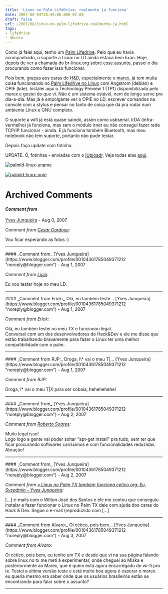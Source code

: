 ```yaml
---
title: 'Linux no Palm LifeDrive: realmente ja funciona'
date: 2007-08-04T18:49:00.000-07:00
draft: false
url: /2007/08/linux-no-palm-lifedrive-realmente-ja.html
tags: 
- lifedrive
- Ubuntu
---
```


Como já falei aqui, tenho um [Palm Lifedrive](http://cetico.org/tech/2006/11/ihu-palm-lifedrive.html). Pelo que eu havia acompanhado, o suporte a Linux no LD ainda estava bem lixão. Hoje, depois de ver a chamada do br-linux.org [sobre esse assunto](http://br-linux.org/linux/linux-no-treo-650-e-680-lifedrive-e-tx), passei o dia procurando como fazer isso funcionar.  
  
Pois bem, graças aos caras do [H&D](http://hackndev.com/images/hackndev-logo-os.png), especialmente o [marex](http://marex-hnd.blogspot.com), já tem muita coisa funcionando no [Palm Lifedrive no Linux](http://hackndev.com/palm/ld) com Angstrom (debian) e OPIE (kde). Instalei aqui o Technology Preview 1 (TP1) disponibilizado pelo marex e gostei do que vi. Não é um sistema estável, nem de longe serve pro dia-a-dia. Mas já é empolgante ver o OPIE no LD, escrever comandos na console com a stylus e pensar no tanto de coisa que dá pra rodar num ambiente Linux e GNU completo.  
  
O suporte a wifi já está quase saindo, assim como usbserial. IrDA (infra-vermelho) já funciona, mas sem o módulo irnet eu não consegui fazer rede TCP/IP funcionar - ainda. E já funciona também Bluetooth, mas meu notebook não tem suporte, portanto não pude testar.  
  
Depois faço update com fotinha.  
  
UPDATE. Ó, fotinhas - enviadas com o [jUploadr](http://juploadr.org/). Veja todas elas [aqui](http://flickr.com/photos/93543981@N00/sets/72157601271476441/).  
  
[![palmld-linux-uname](http://farm2.static.flickr.com/1203/1035054980_713d68c11e_m.jpg)](http://www.flickr.com/photos/93543981@N00/1035054980/ "Photo Sharing")  
  
[![palmld-linux-opie](http://farm2.static.flickr.com/1109/1034204211_c6ec2f48fc_m.jpg)](http://www.flickr.com/photos/93543981@N00/1034204211/ "Photo Sharing")
# Archived Comments

#### _Comment from_
[Yves Junqueira](https://www.blogger.com/profile/00104361785049371212 "noreply@blogger.com") - <time datetime="2007-08-05T14:12:00.000-07:00">Aug 0, 2007</time>

_Comment from [Cesar Cardoso](http://fudeblog.zyakannazio.eti.br):_  
  
Vou ficar esperando as fotos :)
<hr />
#### _Comment from_
[Yves Junqueira](https://www.blogger.com/profile/00104361785049371212 "noreply@blogger.com") - <time datetime="2007-08-06T03:47:00.000-07:00">Aug 1, 2007</time>

_Comment from [Licio](http://blog.licio.eti.br):_  
  
Eu vou testar hoje no meu LD.
<hr />
#### _Comment from Erick:_ Olá, eu também teste...
[Yves Junqueira](https://www.blogger.com/profile/00104361785049371212 "noreply@blogger.com") - <time datetime="2007-08-06T04:47:00.000-07:00">Aug 1, 2007</time>

_Comment from Erick:_  
  
Olá, eu também testei no meu TX e funcionou legal.  
Conversei com um dos desenvolvedores do Hack&Dev e ele me disse que estão trabalhando bravamente para fazer o Linux ter uma melhor compatibilidade com o palm.
<hr />
#### _Comment from RJP:_ Droga, l\* vai o meu T|...
[Yves Junqueira](https://www.blogger.com/profile/00104361785049371212 "noreply@blogger.com") - <time datetime="2007-08-06T13:50:00.000-07:00">Aug 1, 2007</time>

_Comment from RJP:_  
  
Droga, l\* vai o meu T|X para ser cobaia, hehehehehe!
<hr />
#### _Comment from_
[Yves Junqueira](https://www.blogger.com/profile/00104361785049371212 "noreply@blogger.com") - <time datetime="2007-08-07T08:31:00.000-07:00">Aug 2, 2007</time>

_Comment from [Roberto Soares](http://rcsoares.blogspot.com):_  
  
Muito legal isso!  
Logo logo a gente vai poder soltar "apt-get install" pra tudo, sem ter que ficar procurando softwares caríssimos e com funcionalidades reduzidas.  
Abração!
<hr />
#### _Comment from_
[Yves Junqueira](https://www.blogger.com/profile/00104361785049371212 "noreply@blogger.com") - <time datetime="2007-08-21T07:11:00.000-07:00">Aug 2, 2007</time>

_Comment from [» Linux no Palm TX também funciona cetico.org: Eu, Sysadmin - Yves Junqueira](http://cetico.org/tech/2007/08/linux-no-palm-tx-tambem-funciona.html):_  
  
\[...\] e-mails com o Wilton José dos Santos e ele me contou que conseguiu instalar e fazer funcionar o Linux no Palm TX dele com ajuda dos caras do Hack & Dev. Segue o e-mail (reproduzido com \[...\]
<hr />
#### _Comment from Alvaro:_ Oi cético, pois bem...
[Yves Junqueira](https://www.blogger.com/profile/00104361785049371212 "noreply@blogger.com") - <time datetime="2007-08-29T02:46:00.000-07:00">Aug 3, 2007</time>

_Comment from Alvaro:_  
  
Oi cético, pois bem, eu tenho um TX e desde que vi na sua página falando sobre linux no tx me meti à experimentar, onde cheguei ao Miska e posteriormente ao Marex, que é quem está agora encarregado do wi-fi pro tx. Testei a ultima versão teste e está muito boa agora é esperar o marex.  
eu queria mesmo era saber onde que os usuários brasileiros estão se encontrando para falar sobre o assunto?
<hr />
